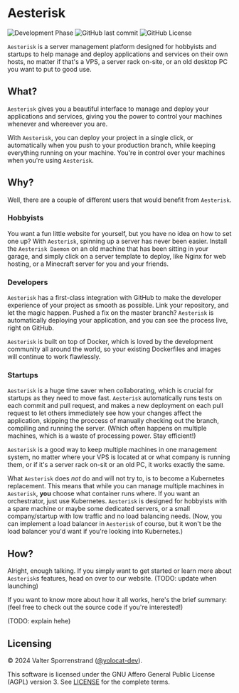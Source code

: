 # Aesterisk

![Development Phase](https://img.shields.io/badge/Phase-Development-%23fde047?style=for-the-badge)
![GitHub last commit](https://img.shields.io/github/last-commit/aesterisk/aesterisk?style=for-the-badge&color=%23fde047)
![GitHub License](https://img.shields.io/github/license/aesterisk/aesterisk?style=for-the-badge&color=%23fde047)

`Aesterisk` is a server management platform
designed for hobbyists and startups to help
manage and deploy applications and services
on their own hosts, no matter if that's a VPS,
a server rack on-site, or an old desktop PC
you want to put to good use.

## What?

`Aesterisk` gives you a beautiful interface to manage and deploy your applications and services,
giving you the power to control your machines whenever and whereever you are.

With `Aesterisk`, you can deploy your project in a single click,
or automatically when you push to your production branch,
while keeping everything running on your machine.
You're in control over your machines when you're using `Aesterisk`.

## Why?

Well, there are a couple of different users that would benefit from `Aesterisk`.

### Hobbyists

You want a fun little website for yourself, but you have
no idea on how to set one up? With `Aesterisk`, spinning up
a server has never been easier. Install the `Aesterisk Daemon`
on an old machine that has been sitting in your garage, and
simply click on a server template to deploy, like Nginx for
web hosting, or a Minecraft server for you and your friends.

### Developers

`Aesterisk` has a first-class integration with GitHub to make
the developer experience of your project as smooth as possible.
Link your repository, and let the magic happen. Pushed a fix on the
master branch? `Aesterisk` is automatically deploying your application,
and you can see the process live, right on GitHub.

`Aesterisk` is built on top of Docker, which is loved by the
development community all around the world, so your existing
Dockerfiles and images will continue to work flawlessly.

### Startups

`Aesterisk` is a huge time saver when collaborating,
which is crucial for startups as they need to move fast.
`Aesterisk` automatically runs tests on each commit and pull request,
and makes a new deployment on each pull request to let others
immediately see how your changes affect the application,
skipping the proccess of manually checking out the branch,
compiling and running the server. (Which often happens on multiple
machines, which is a waste of processing power. Stay efficient!)

`Aesterisk` is a good way to keep multiple machines in one
management system, no matter where your VPS is located at or
what company is running them, or if it's a server rack on-sit
or an old PC, it works exactly the same.

What `Aesterisk` does *not* do and will not try to, is to
become a Kubernetes replacement. This means that while you
can manage multiple machines in `Aesterisk`, **you** choose
what container runs where. If you want an orchestrator, just
use Kubernetes. `Aesterisk` is designed for hobbyists with a
spare machine or maybe some dedicated servers, or a small
company/startup with low traffic and no load balancing needs.
(Now, you can implement a load balancer in `Aesterisk` of
course, but it won't be the load balancer you'd want if you're
looking into Kubernetes.)

## How?

Alright, enough talking. If you simply want to get started or
learn more about `Aesterisk`s features, head on over to our
website. (TODO: update when launching)

If you want to know more about how it all works,
here's the brief summary: (feel free to check out
the source code if you're interested!)

(TODO: explain hehe)

## Licensing

© 2024 Valter Sporrenstrand ([@yolocat-dev](https://github.com/yolocat-dev)).

This software is licensed under the GNU Affero General Public License (AGPL) version 3. See [LICENSE](https://github.com/aesterisk/aesterisk/tree/main/LICENSE) for the complete terms.
